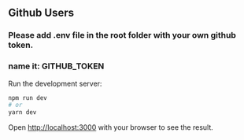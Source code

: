 
## Github Users

### Please add .env file in the root folder with your own github token. 
### name it: GITHUB_TOKEN

Run the development server:

```bash
npm run dev
# or
yarn dev
```

Open [http://localhost:3000](http://localhost:3000) with your browser to see the result.


